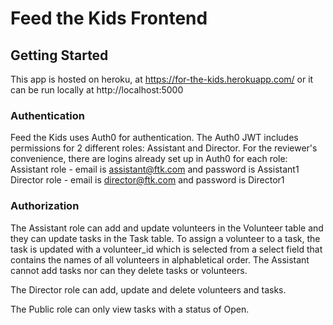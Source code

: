 # Feed the Kids Frontend

## Getting Started

This app is hosted on heroku, at https://for-the-kids.herokuapp.com/ or it can be run locally at http://localhost:5000

### Authentication 
Feed the Kids uses Auth0 for authentication.  The Auth0 JWT includes permissions for 2 different roles: Assistant and Director.
For the reviewer's convenience, there are logins already set up in Auth0 for each role:   
Assistant role - email is assistant@ftk.com and password is Assistant1   
Director role  - email is director@ftk.com and password is Director1   

###  Authorization
The Assistant role can add and update volunteers in the Volunteer table and they can update tasks in the Task table. 
To assign a volunteer to a task, the task is updated with a volunteer_id which is selected from a select field that
contains the names of all volunteers in alphabletical order.  The Assistant cannot add tasks nor can they delete
tasks or volunteers.

The Director role can add, update and delete volunteers and tasks.

The Public role can only view tasks with a status of Open.


